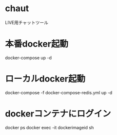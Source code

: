 # chaut
LIVE用チャットツール

# 本番docker起動
docker-compose up -d

# ローカルdocker起動
docker-compose -f docker-compose-redis.yml up -d

# dockerコンテナにログイン
docker ps
docker exec -it dockerimageid sh
